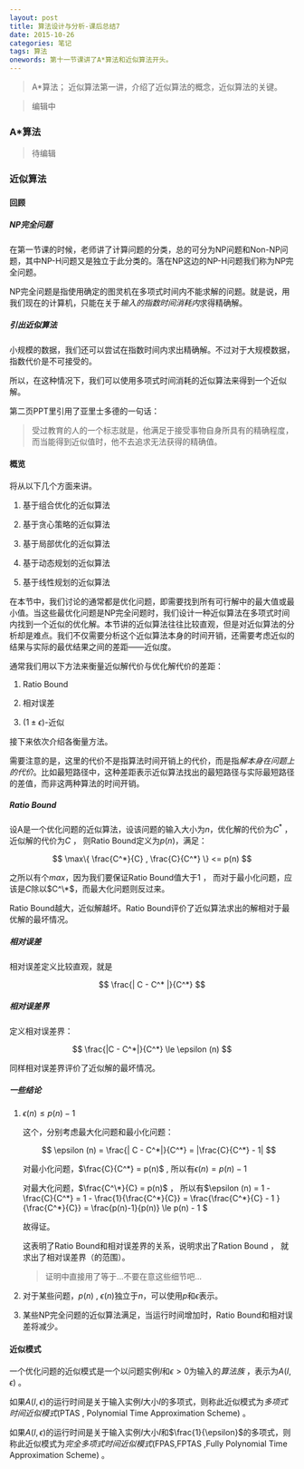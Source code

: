 ```yaml
---
layout: post
title: 算法设计与分析-课后总结7
date: 2015-10-26
categories: 笔记
tags: 算法
onewords: 第十一节课讲了A*算法和近似算法开头。
---
```

> A*算法； 近似算法第一讲，介绍了近似算法的概念，近似算法的关键。

> 编辑中

### A*算法

> 待编辑

### 近似算法

#### 回顾

##### NP完全问题

在第一节课的时候，老师讲了计算问题的分类，总的可分为NP问题和Non-NP问题，其中NP-H问题又是独立于此分类的。落在NP这边的NP-H问题我们称为NP完全问题。

NP完全问题是指使用确定的图灵机在多项式时间内不能求解的问题。就是说，用我们现在的计算机，只能在关于*输入的指数时间消耗内*求得精确解。

##### 引出近似算法

小规模的数据，我们还可以尝试在指数时间内求出精确解。不过对于大规模数据，指数代价是不可接受的。

所以，在这种情况下，我们可以使用多项式时间消耗的近似算法来得到一个近似解。

第二页PPT里引用了亚里士多德的一句话：

> 受过教育的人的一个标志就是，他满足于接受事物自身所具有的精确程度，而当能得到近似值时，他不去追求无法获得的精确值。

#### 概览


将从以下几个方面来讲。

1. 基于组合优化的近似算法

2. 基于贪心策略的近似算法

3. 基于局部优化的近似算法

4. 基于动态规划的近似算法

5. 基于线性规划的近似算法

在本节中，我们讨论的通常都是优化问题，即需要找到所有可行解中的最大值或最小值。当这些最优化问题是NP完全问题时，我们设计一种近似算法在多项式时间内找到一个近似的优化解。本节讲的近似算法往往比较直观，但是对近似算法的分析却是难点。我们不仅需要分析这个近似算法本身的时间开销，还需要考虑近似的结果与实际的最优结果之间的差距——近似度。

通常我们用以下方法来衡量近似解代价与优化解代价的差距：

1. Ratio Bound

2. 相对误差

3. $(1 \pm \epsilon)$-近似

接下来依次介绍各衡量方法。

需要注意的是，这里的代价不是指算法时间开销上的代价，而是指*解本身在问题上的代价*。比如最短路径中，这种差距表示近似算法找出的最短路径与实际最短路径的差值，而非这两种算法的时间开销。

##### Ratio Bound

设A是一个优化问题的近似算法，设该问题的输入大小为$n$，优化解的代价为$C^*$ ， 近似解的代价为$C$ ， 则Ratio Bound定义为$p(n)$，满足：

$$
\max\{ \frac{C^*}{C} , \frac{C}{C^*} \} <= p(n)
$$

之所以有个$max$，因为我们要保证Ratio Bound值大于1 ， 而对于最小化问题，应该是$C$除以$C^\*$，而最大化问题则反过来。

Ratio Bound越大，近似解越坏。Ratio Bound评价了近似算法求出的解相对于最优解的最坏情况。

##### 相对误差

相对误差定义比较直观，就是

$$
\frac{| C - C^* |}{C^*}
$$

##### 相对误差界

定义相对误差界：

$$
\frac{|C - C^*|}{C^*} \le \epsilon (n)
$$

同样相对误差界评价了近似解的最坏情况。

##### 一些结论

1. $\epsilon (n) \le p(n) - 1$ 

    这个，分别考虑最大化问题和最小化问题：

    $$
    \epsilon (n) = \frac{| C - C^*|}{C^*} = |\frac{C}{C^*} - 1| 
    $$ 

    对最小化问题，$\frac{C}{C^*} = p(n)$ , 所以有$\epsilon (n) = p(n) - 1$

    对最大化问题，$\frac{C^\*}{C} = p(n)$ ， 所以有$\epsilon (n) = 1 - \frac{C}{C^\*} = 1 - \frac{1}{\frac{C^\*}{C}} = \frac{\frac{C^\*}{C} - 1 }{\frac{C^\*}{C}} = \frac{p(n)-1}{p(n)} \le p(n) - 1 $

    故得证。

    这表明了Ratio Bound和相对误差界的关系，说明求出了Ration Bound ， 就求出了相对误差界（的范围）。

    > 证明中直接用了等于...不要在意这些细节吧...

2. 对于某些问题，$p(n)$ , $\epsilon(n)$独立于$n$，可以使用$p$和$\epsilon$表示。

3. 某些NP完全问题的近似算法满足，当运行时间增加时，Ratio Bound和相对误差将减少。


#### 近似模式

一个优化问题的近似模式是一个以问题实例$I$和$\epsilon \gt 0$为输入的*算法族* ，表示为$A(I,\epsilon)$ 。

如果$A(I , \epsilon)$的运行时间是关于输入实例$I$大小$I$的多项式，则称此近似模式为*多项式时间近似模式*(PTAS , Polynomial Time Approximation Scheme) 。

如果$A(I , \epsilon)$的运行时间是关于输入实例$I$大小$I$和$\frac{1}{\epsilon}$的多项式，则称此近似模式为*完全多项式时间近似模式*(FPAS,FPTAS ,Fully Polynomial Time Approximation Scheme) 。

